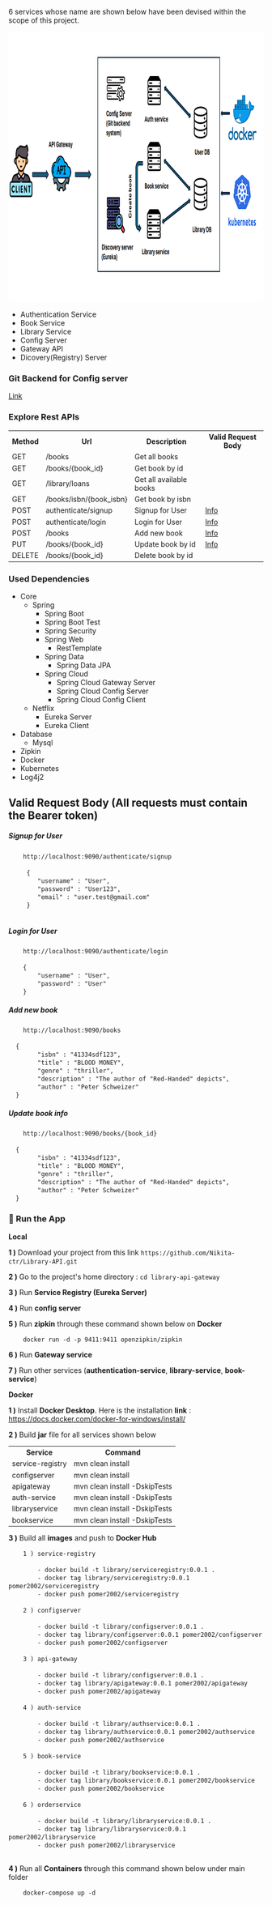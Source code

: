 6 services whose name are shown below have been devised within the scope of this project.

<img src="screenshots/APPLIFE.png" alt="Main Information" width="985" height="533">


- Authentication Service
- Book Service
- Library Service
- Config Server
- Gateway API
- Dicovery(Registry) Server

### Git Backend for Config server

<a href="https://github.com/Nikita-ctr/springappconfig">Link</a>

### Explore Rest APIs

<table style="width:100%">
  <tr>
      <th>Method</th>
      <th>Url</th>
      <th>Description</th>
      <th>Valid Request Body</th>
  </tr>
    <tr>
      <td>GET</td>
      <td>/books</td>
      <td>Get all books</td>
      <td></td>
  </tr>
    <tr>
      <td>GET</td>
      <td>/books/{book_id}</td>
      <td>Get book by id</td>
      <td></td>
  </tr>
    <tr>
      <td>GET</td>
      <td>/library/loans</td>
      <td>Get all available books</td>
      <td></td>
  </tr>
    <tr>
      <td>GET</td>
      <td>/books/isbn/{book_isbn}</td>
      <td>Get book by isbn</td>
      <td></td>
  </tr>
  <tr>
      <td>POST</td>
      <td>authenticate/signup</td>
      <td>Signup for User</td>
      <td><a href="README.md#signup">Info</a></td>
  </tr>
  <tr>
      <td>POST</td>
      <td>authenticate/login</td>
      <td>Login for User</td>
      <td><a href="README.md#login">Info</a></td>
  </tr>
  <tr>
      <td>POST</td>
      <td>/books</td>
      <td>Add new book</td>
      <td><a href="README.md#createbook">Info</a></td>
  </tr>
  <tr>
      <td>PUT</td>
      <td>/books/{book_id}</td>
      <td>Update book by id</td>
      <td><a href="README.md#updatebook">Info</a></td>
  </tr>
  <tr>
      <td>DELETE</td>
      <td>/books/{book_id}</td>
      <td>Delete book by id</td>
      <td></td>
  </tr>

</table>



### Used Dependencies
* Core
    * Spring
        * Spring Boot
        * Spring Boot Test
        * Spring Security
        * Spring Web
            * RestTemplate
        * Spring Data
            * Spring Data JPA
        * Spring Cloud
            * Spring Cloud Gateway Server
            * Spring Cloud Config Server
            * Spring Cloud Config Client
    * Netflix
        * Eureka Server
        * Eureka Client
* Database
    * Mysql
* Zipkin
* Docker
* Kubernetes
* Log4j2


## Valid Request Body (All requests must contain the Bearer token)

##### <a id="signup"> Signup for User
```
    http://localhost:9090/authenticate/signup
    
     {
        "username" : "User",
        "password" : "User123",
        "email" : "user.test@gmail.com"
     }
    
```

##### <a id="login"> Login for User
```
    http://localhost:9090/authenticate/login
    
    {
        "username" : "User",
        "password" : "User"
    }
```

##### <a id="createbook"> Add new book
```
    http://localhost:9090/books
    
  {
        "isbn" : "41334sdf123",
        "title" : "BLOOD MONEY",
        "genre" : "thriller",
        "description" : "The author of "Red-Handed" depicts",
        "author" : "Peter Schweizer"
  }

```

##### <a id="updatebook"> Update book info
```
    http://localhost:9090/books/{book_id}
    
  {
        "isbn" : "41334sdf123",
        "title" : "BLOOD MONEY",
        "genre" : "thriller",
        "description" : "The author of "Red-Handed" depicts",
        "author" : "Peter Schweizer"
  }
```


### 🔨 Run the App

<b>Local</b>

<b>1 )</b> Download your project from this link `https://github.com/Nikita-ctr/Library-API.git`

<b>2 )</b> Go to the project's home directory :  `cd library-api-gateway`

<b>3 )</b> Run <b>Service Registry (Eureka Server)</b>

<b>4 )</b> Run <b>config server</b>

<b>5 )</b> Run <b>zipkin</b> through these command shown below on <b>Docker</b>
```
    docker run -d -p 9411:9411 openzipkin/zipkin
```

<b>6 )</b> Run <b>Gateway service</b>

<b>7 )</b> Run other services (<b>authentication-service</b>, <b>library-service</b>, <b>book-service</b>)


<b>Docker</b>

<b>1 )</b> Install <b>Docker Desktop</b>. Here is the installation <b>link</b> : https://docs.docker.com/docker-for-windows/install/

<b>2 )</b> Build <b>jar</b> file for all services shown below

<table style="width:100%">
  <tr>
    <th>Service</th>
    <th>Command</th>
  </tr>
  <tr>
    <td>service-registry</td>
    <td>mvn clean install</td>
  </tr>
  <tr>
    <td>configserver</td>
    <td>mvn clean install</td>
  </tr>
  <tr>
    <td>apigateway</td>
    <td>mvn clean install -DskipTests</td>
  </tr>
  <tr>
    <td>auth-service</td>
    <td>mvn clean install -DskipTests</td>
  </tr>
  <tr>
    <td>libraryservice</td>
    <td>mvn clean install -DskipTests</td>
  </tr>
  <tr>
    <td>bookservice</td>
    <td>mvn clean install -DskipTests</td>
  </tr>
</table>

<b>3 )</b> Build all <b>images</b> and push to <b>Docker Hub</b>
```
    1 ) service-registry
     
        - docker build -t library/serviceregistry:0.0.1 .
        - docker tag library/serviceregistry:0.0.1 pomer2002/serviceregistry
        - docker push pomer2002/serviceregistry
        
    2 ) configserver
     
        - docker build -t library/configserver:0.0.1 .
        - docker tag library/configserver:0.0.1 pomer2002/configserver
        - docker push pomer2002/configserver
    
    3 ) api-gateway
     
        - docker build -t library/configserver:0.0.1 .
        - docker tag library/apigateway:0.0.1 pomer2002/apigateway
        - docker push pomer2002/apigateway
    
    4 ) auth-service
     
        - docker build -t library/authservice:0.0.1 .
        - docker tag library/authservice:0.0.1 pomer2002/authservice
        - docker push pomer2002/authservice
        
    5 ) book-service
     
        - docker build -t library/bookservice:0.0.1 .
        - docker tag library/bookservice:0.0.1 pomer2002/bookservice
        - docker push pomer2002/bookservice
        
    6 ) orderservice
     
        - docker build -t library/libraryservice:0.0.1 .
        - docker tag library/libraryservice:0.0.1 pomer2002/libraryservice
        - docker push pomer2002/libraryservice
        
```

<b>4 )</b> Run all <b>Containers</b> through this command shown below under main folder
```
    docker-compose up -d
```


